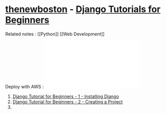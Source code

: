# [thenewboston](https://www.youtube.com/@thenewboston) - [Django Tutorials for Beginners](https://www.youtube.com/playlist?list=PL6gx4Cwl9DGBlmzzFcLgDhKTTfNLfX1IK)

Related notes : [[Python]] [[Web Development]]

Deploy with AWS : ![AWS Core Development Guide](aws-core-deployment-guide.pdf)

1. [Django Tutorial for Beginners - 1 - Installing Django](Django%20Tutorial%20for%20Beginners%20-%201%20-%20Installing%20Django.md)
2. [Django Tutorial for Beginners - 2 - Creating a Project](Django%20Tutorial%20for%20Beginners%20-%202%20-%20Creating%20a%20Project.md)
3. 